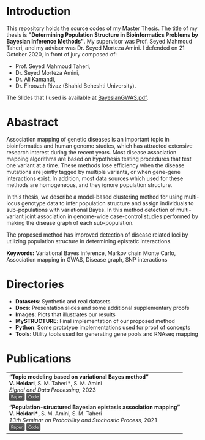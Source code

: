 
# Introduction

This repository holds the source codes of my Master Thesis. The title of my
thesis is __"Determining Population Structure in Bioinformatics Problems by
Bayesian Inference Methods"__. My supervisor was Prof. Seyed Mahmoud Taheri, and
my advisor was Dr. Seyed Morteza Amini. I defended on 21 October 2020, in front
of jury composed of:

* Prof. Seyed Mahmoud Taheri,
* Dr. Seyed Morteza Amini,
* Dr. Ali Kamandi,
* Dr. Firoozeh Rivaz (Shahid Beheshti University).


The Slides that I used is available at
[BayesianGWAS.pdf](Docs/Slides/BayesianGWAS.pdf?raw=true).



# Abastract

Association mapping of genetic diseases is an important topic in bioinformatics
and human genome studies, which has attracted extensive research interest
during the recent years. Most disease association mapping algorithms are based
on hypothesis testing procedures that test one variant at a time. These methods
lose efficiency when the disease mutations are jointly tagged by multiple
variants, or when gene-gene interactions exist. In addition, most data sources
which used for these methods are homogeneous, and they ignore population
structure.


In this thesis, we describe a model-based clustering method for using
multi-locus genotype data to infer population structure and assign individuals
to sub-populations with variational Bayes. In this method detection of
multi-variant joint association in genome-wide case-control studies performed
by making the disease graph of each sub-population.


The proposed method has improved detection of disease related loci by
utilizing population structure in determining epistatic interactions.


__Keywords:__ Variational Bayes inference, Markov chain Monte Carlo,
Association mapping in GWAS, Disease graph, SNP interactions


# Directories
* __Datasets__: Synthetic and real datasets
* __Docs__: Presentation slides and some additional supplementary proofs
* __Images__: Plots that illustrates our results
* __MySTRUCTURE__: Final implementation of our proposed method
* __Python__: Some prototype implementations used for proof of concepts
* __Tools__: Utility tools used for generating gene pools and RNAseq mapping

# Publications

<table>
<tr>
<td>
<strong>&ldquo;Topic modeling based on variational Bayes method&rdquo;</strong><br>
<strong>V. Heidari</strong>, S. M. Taheri&ast;, S. M. Amini<br>
<i>Signal and Data Processing,</i> 2023<br>
<a target="_blank" href="http://jsdp.rcisp.ac.ir/article-1-1228-en.html"><img alt="Paper" src="https://github.com/VahidHeidari/UTMasterThesis_BayesianGWAS/blob/master/Images/PaperGray.png?raw=true"></a>
<a target="_blank" href="https://github.com/VahidHeidari/TopicModeling"><img alt="Code" src="https://github.com/VahidHeidari/UTMasterThesis_BayesianGWAS/blob/master/Images/CodeGray.png?raw=true"></a>
</td>
</tr>
<tr>
<td>
<strong>&ldquo;Population-structured Bayesian epistasis association mapping&rdquo;</strong><br>
<strong>V. Heidari&ast;</strong>, S. M. Amini, S. M. Taheri<br>
<i>13th Seminar on Probability and Stochastic Process,</i> 2021<br>
<a target="_blank" href="https://www.researchgate.net/publication/357303101_Population-Structured_Bayesian_Epistasis_Association_Mapping"><img alt="Paper" src="https://github.com/VahidHeidari/UTMasterThesis_BayesianGWAS/blob/master/Images/PaperGray.png?raw=true"></a>
<a target="_blank" href="https://github.com/VahidHeidari/StrBEAM"><img alt="Code" src="https://github.com/VahidHeidari/UTMasterThesis_BayesianGWAS/blob/master/Images/CodeGray.png?raw=true"></a>
</td>
</tr>
</table>

